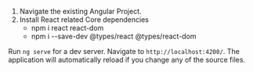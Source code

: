 1. Navigate the existing Angular Project.
2. Install React related Core dependencies
    - npm i react  react-dom
    - npm i --save-dev @types/react @types/react-dom

Run `ng serve` for a dev server. Navigate to `http://localhost:4200/`. The application will automatically reload if you change any of the source files.

